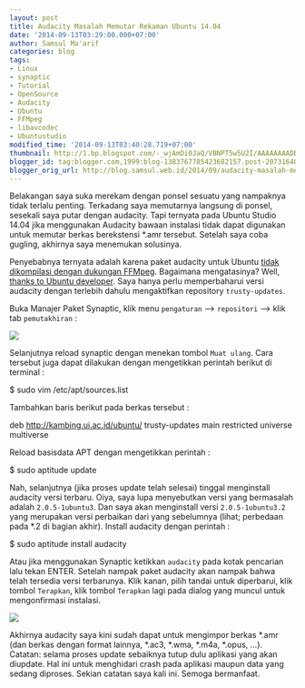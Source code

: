 ```yaml
---
layout: post
title: Audacity Masalah Memutar Rekaman Ubuntu 14.04
date: '2014-09-13T03:29:00.000+07:00'
author: Samsul Ma'arif
categories: blog
tags:
- Linux
- synaptic
- Tutorial
- OpenSource
- Audacity
- Ubuntu
- FFMpeg
- libavcodec
- Ubuntustudio
modified_time: '2014-09-13T03:40:28.719+07:00'
thumbnail: http://1.bp.blogspot.com/-_wjAmDi0JaQ/VBNPT5w5U2I/AAAAAAAADB4/47L4yjwoyYo/s72-c/update-audacity-1.png
blogger_id: tag:blogger.com,1999:blog-1383767785423682157.post-2073164080935745295
blogger_orig_url: http://blog.samsul.web.id/2014/09/audacity-masalah-memutar-rekaman-ubuntu.html
---
```


Belakangan saya suka merekam dengan ponsel sesuatu yang nampaknya tidak terlalu penting. Terkadang saya memutarnya langsung di ponsel, sesekali saya putar dengan audacity. Tapi ternyata pada Ubuntu Studio 14.04 jika menggunakan Audacity bawaan instalasi tidak dapat digunakan untuk memutar berkas berekstensi *.amr tersebut. Setelah saya coba gugling, akhirnya saya menemukan solusinya.  

Penyebabnya ternyata adalah karena paket audacity untuk Ubuntu [tidak dikompilasi dengan dukungan FFMpeg](http://ubuntuforums.org/showthread.php?t=2218803). Bagaimana mengatasinya? Well, [thanks to Ubuntu developer](https://bugs.launchpad.net/ubuntu/+source/audacity/+bug/1076928). Saya hanya perlu memperbaharui versi audacity dengan terlebih dahulu mengaktifkan repository `trusty-updates`.  

Buka Manajer Paket Synaptic, klik menu `pengaturan` --> `repositori` --> klik tab `pemutakhiran` :  

[![](http://1.bp.blogspot.com/-_wjAmDi0JaQ/VBNPT5w5U2I/AAAAAAAADB4/47L4yjwoyYo/s640/update-audacity-1.png)](http://1.bp.blogspot.com/-_wjAmDi0JaQ/VBNPT5w5U2I/AAAAAAAADB4/47L4yjwoyYo/s1600/update-audacity-1.png)

Selanjutnya reload synaptic dengan menekan tombol `Muat ulang`. Cara tersebut juga dapat dilakukan dengan mengetikkan perintah berikut di terminal :  

$ sudo vim /etc/apt/sources.list

Tambahkan baris berikut pada berkas tersebut :  

deb http://kambing.ui.ac.id/ubuntu/ trusty-updates main restricted universe multiverse

Reload basisdata APT dengan mengetikkan perintah :

$ sudo aptitude update

Nah, selanjutnya (jika proses update telah selesai) tinggal menginstall audacity versi terbaru. Oiya, saya lupa menyebutkan versi yang bermasalah adalah `2.0.5-1ubuntu3`. Dan saya akan menginstall versi `2.0.5-1ubuntu3.2` yang merupakan versi perbaikan dari yang sebelumnya (lihat; perbedaan pada *.2 di bagian akhir). Install audacity dengan perintah :

$ sudo aptitude install audacity

Atau jika menggunakan Synaptic ketikkan `audacity` pada kotak pencarian lalu tekan ENTER. Setelah nampak paket audacity akan nampak bahwa telah tersedia versi terbarunya. Klik kanan, pilih tandai untuk diperbarui, klik tombol `Terapkan`, klik tombol `Terapkan` lagi pada dialog yang muncul untuk mengonfirmasi instalasi.  

[![](http://1.bp.blogspot.com/-dt5GOiaaB4M/VBNVv6tHHaI/AAAAAAAADCE/YztdylvdCR0/s640/update-audacity-4.png)](http://1.bp.blogspot.com/-dt5GOiaaB4M/VBNVv6tHHaI/AAAAAAAADCE/YztdylvdCR0/s1600/update-audacity-4.png)

Akhirnya audacity saya kini sudah dapat untuk mengimpor berkas *.amr (dan berkas dengan format lainnya, *.ac3, *.wma, *.m4a, *.opus, ...). Catatan: selama proses update sebaiknya tutup dulu aplikasi yang akan diupdate. Hal ini untuk menghidari crash pada aplikasi maupun data yang sedang diproses. Sekian catatan saya kali ini. Semoga bermanfaat.
